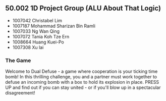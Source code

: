 ## 50.002 1D Project Group (ALU About That Logic)

- 1007042	Christabel Lim
- 1007187	Mohammad Sharizan Bin Ramli
- 1007033	Ng Wan Qing
- 1007072	Tania Koh Tze Ern
- 1008664	Huang Kuei-Po 
- 1007308	Xu lai

### The Game
Welcome to Dual Defuse - a game where cooperation is your ticking time bomb! In this thrilling challenge, you and a partner must work together to defuse an incoming bomb with a box to hold its explosion in place. PRESS UP and find out if you can stay united - or if you'll blow up in a spectacular disagreement!

